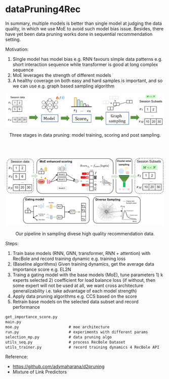 # dataPruning4Rec

In summary, multiple models is better than single model at judging the data quality, in which we use MoE to avoid such model bias issue. Besides, there have yet been data pruning works done in sequential recommendation setting.

Motivation:   
1. Single model has model bias e.g. RNN favours simple data patterns e.g. short interaction sequence while transformer is good at long complex sequence
2. MoE leverages the strength of different models
3. A healthy coverage on both easy and hard samples is important, and so we can use e.g. graph based sampling algorithm
   
![](imgs/overview.jpg)

<p align=center> Three stages in data pruning: model training, scoring and post sampling.</p>

</br>
</br>

![](imgs/recsample_pipeline.jpg)

<p align=center> Our pipeline in sampling divese high quality recommendation data.</p>

Steps:
1. Train base models (RNN, GNN, transformer, RNN + attention) with RecBole and record training dynamic e.g. training loss
2. (Baseline algorithms) Given training dynamics, get the average data importance score e.g. EL2N
3. Traing a gating model with the base models (MoE), tune parameters 1) k experts selected 2) coefficient for load balance loss (if without, then some expert will not be used at all, we want cross architecture generalizability i.e. take advantage of each model strength)
4. Apply data pruning algorithms e.g. CCS based on the score
5. Retrain base models on the selected data subset and record performance

```
get_importance_score.py
main.py
moe.py                      # moe architecture
run.py                      # experiments with different params
selection_mp.py             # data pruning algo
utils_seq.py                # process RecBole Dataset
utils_trainer.py            # record training dynamics 4 RecBole API
```

Reference:
- https://github.com/adymaharana/d2pruning
- Mixture of Link Predictors